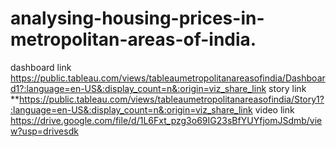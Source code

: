 # analysing-housing-prices-in-metropolitan-areas-of-india.
dashboard link
https://public.tableau.com/views/tableaumetropolitanareasofindia/Dashboard1?:language=en-US&:display_count=n&:origin=viz_share_link
story link
**https://public.tableau.com/views/tableaumetropolitanareasofindia/Story1?:language=en-US&:display_count=n&:origin=viz_share_link
video link
https://drive.google.com/file/d/1L6Fxt_pzg3o69IG23sBfYUYfjomJSdmb/view?usp=drivesdk
